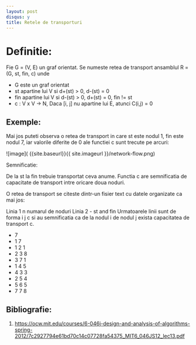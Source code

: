 ```yaml
---
layout: post
disqus: y
title: Retele de transporturi
---
```


# Definitie:

Fie G = (V, E) un graf orientat. Se numeste retea de transport ansamblul R = (G, st, fin, c) unde 

* G este un graf orientat 
* st apartine lui V si d+(st) > 0, d-(st) = 0
* fin apartine lui V si d-(st) > 0, d+(st) = 0, fin != st
* c : V x V -> N, Daca [i, j] nu apartine lui E, atunci C(i,j) = 0

## Exemple:

Mai jos puteti observa o retea de transport in care st este nodul 1, fin este nodul 7, iar valorile diferite de 0 ale functiei c sunt trecute pe arcuri:

![image]( {{site.baseurl}}{{ site.imageurl }}/network-flow.png)

Semnificatie:

De la st la fin trebuie transportat ceva anume. Functia c are semnificatia de capacitate de transport intre oricare doua noduri.

O retea de transport se citeste dintr-un fisier text  cu datele organizate ca mai jos:

Linia 1   n numarul de noduri
Linia 2 - st and fin 
Urmatoarele linii sunt de forma i j c si au semnificatia ca de la nodul i de nodul j exista capacitatea de transport c.

* 7
* 1 7
* 1 2 1
* 2 3 8
* 3 7 1
* 1 4 5
* 4 3 3
* 2 5 4
* 5 6 5
* 7 7 8

## Bibliografie:

1. https://ocw.mit.edu/courses/6-046j-design-and-analysis-of-algorithms-spring-2012/7c2927794e61bd70c14c07728fa54375_MIT6_046JS12_lec13.pdf
